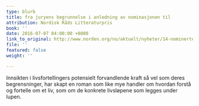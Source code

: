 ```yaml
---
type: blurb
title: fra juryens begrunnelse i anledning av nominasjonen til
attribution: Nordisk Råds Litteraturpris
book: ''
date: 2016-07-07 04:00:00 +0000
link_to_original: http://www.norden.org/no/aktuelt/nyheter/14-nominerte-til-nordisk-raads-litteraturpris-2016
file: ''
featured: false
weight: ''

---
```

Innsikten i livsfortellingers potensielt forvandlende kraft så vel som deres begrensninger, har skapt en roman som like mye handler om hvordan forstå og fortelle om et liv, som om de konkrete livsløpene som legges under lupen.